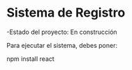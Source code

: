 <h1>Sistema de Registro</h1>

-Estado del proyecto: En construcción

Para ejecutar el sistema, debes poner:

npm install react
